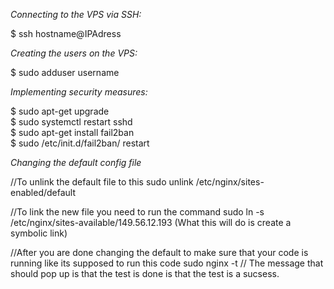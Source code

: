 *Connecting to the VPS via SSH:*

  $ ssh hostname@IPAdress

*Creating the users on the VPS:*

  $ sudo adduser username

*Implementing security measures:*

  $ sudo apt-get upgrade\
  $ sudo systemctl restart sshd\
  $ sudo apt-get install fail2ban\
  $ sudo /etc/init.d/fail2ban/ restart

*Changing the default config file*

//To unlink the default file to this 
  sudo unlink /etc/nginx/sites-enabled/default
  
//To link the new file you need to run the command 
  sudo ln -s /etc/nginx/sites-available/149.56.12.193
  (What this will do is create a symbolic link)
  
 
//After you are done changing the default to make sure that your code is running like its supposed to run this code 
   sudo nginx -t 
   // The message that should pop up is that the test is done is that the test is a sucsess. 
    
